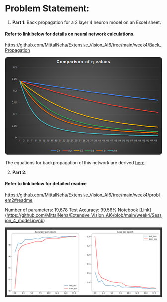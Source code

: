 # Problem Statement:

1. **Part 1**:  Back propagation for a 2 layer 4 neuron model on an Excel sheet.
 
 #### Refer to link below for details on neural network calculations. 
 

https://github.com/MittalNeha/Extensive_Vision_AI6/tree/main/week4/Back_Propagation

<img src="https://github.com/MittalNeha/Extensive_Vision_AI6/blob/main/week4/images/image-20210528070301014.png?raw=true" style="zoom: 80%;" />

The equations for backpropagation of this network are derived [here](https://docs.google.com/document/d/e/2PACX-1vQObVYuAyGTwL0GUH90K_917ICkiwYK_zi8FdhCiLpoW4eGAwoQEfssxqOSB0134g5E7eFjid9PtITv/pub)








2. **Part 2**:  

#### Refer to link below for detailed readme

https://github.com/MittalNeha/Extensive_Vision_AI6/tree/main/week4/problem2#readme

Number of parameters: 19,678
Test Accuracy: 99.56%
Notebook [Link] (https://github.com/MittalNeha/Extensive_Vision_AI6/blob/main/week4/Session_4_model.ipynb)

<img src="https://github.com/MittalNeha/Extensive_Vision_AI6/blob/main/week4/images/final_acc_plots.jpg?raw=false" style="zoom: 80%;" />
